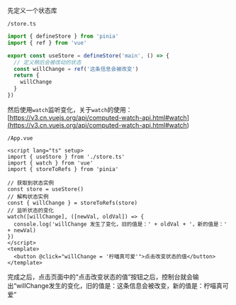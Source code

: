 
<p id="1DGsH6iYmwj3MEk4ZiJ4ZH">

先定义一个状态库

</p>

<p id="ni1K5xUmvDTkAT7qSyztnm">

`/store.ts`

</p>

<p id="oyTgEcpWcML8hJjZ37MaSv">

```TypeScript
import { defineStore } from 'pinia'
import { ref } from 'vue'

export const useStore = defineStore('main', () => {
  // 定义稍后会被改动的状态
  const willChange = ref('这条信息会被改变')
  return {
    willChange
  }
})
```


</p>

<p id="4EEFxNNjjBkHzuck7vzPL1">

然后使用`watch`监听变化，关于`watch`的使用：[https://v3.cn.vuejs.org/api/computed-watch-api.html#watch](<https://v3.cn.vuejs.org/api/computed-watch-api.html#watch>)

</p>

<p id="eA9dpuQqKG2XmvV2CYJAPP">

`/App.vue`

</p>

<p id="akpd76DJ21a3LxhmtqHD4s">

```Vue
<script lang="ts" setup>
import { useStore } from './store.ts'
import { watch } from 'vue'
import { storeToRefs } from 'pinia'

// 获取到状态实例
const store = useStore()
// 解构状态实例
const { willChange } = storeToRefs(store)
// 监听状态的变化
watch([willChange], ([newVal, oldVal]) => {
  console.log('willChange 发生了变化，旧的值是：' + oldVal + '，新的值是：' + newVal)
})
</script>
<template>
  <button @click="willChange = '柠喵真可爱'">点击改变状态的值</button>
</template>
```


</p>

<p id="ik6Empc2wJPNDjHeMU8QtB">

完成之后，点击页面中的“点击改变状态的值”按钮之后，控制台就会输出“willChange发生的变化，旧的值是：这条信息会被改变，新的值是：柠喵真可爱”

</p>

<p id="oHoUtfwZhiEgzziP916GZL">



</p>
